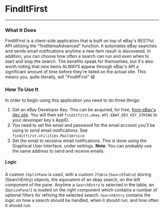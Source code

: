 # FindItFirst
-------------

### What It Does
FindItFirst is a client-side application that is built on top of eBay's RESTful API utilizing the "findItemsAdvanced"
function. It automates eBay searches and sends email notifications anytime a new item result is discovered. In
addition, you can choose how often a search can run and even when to start and stop the search. The benefits speak
for themselves, but it's also worth noting that new items ALWAYS appear through eBay's API a significant amount of
time before they're listed on the actual site. This means you, quite literally, will "_FindItFirst_" :smile:

### How To Use It
In order to begin using this application you need to do three things:
1) Get an eBay Developer Key. This can be acquired, for free,
[from eBay's dev site](https://go.developer.ebay.com/what-ebay-api).
You will then set ``finditfirst.ebay.API.EBAY_DEV_KEY_STRING`` to your developer key's AppID.
2) You need to set the email and password for the email account
you'll be using to _send_ email notifications.
See ``finditfirst.utilities.MailService``
3) Set the email to _receieve_ email notifications. This is done
using the Graphical User Interface, under settings.
__Note__: You can probably use the same address to send and receive
emails.

##### Logic
A custom ``JSplitPane`` is used, with a custom ``JTable`` (``SearchTable``) storing
(SearchEntry) objects, the equivalent of an ebay search, on the left
component of the pane. Anytime a ``SearchEntry`` is selected in the table,
an (``OptionPanel``) is loaded on the right component which contains
a number of optional filters for refining the selected search.
``SearchEntry`` contains the logic on how a search should be handled,
when it should run, and how often it should run.
